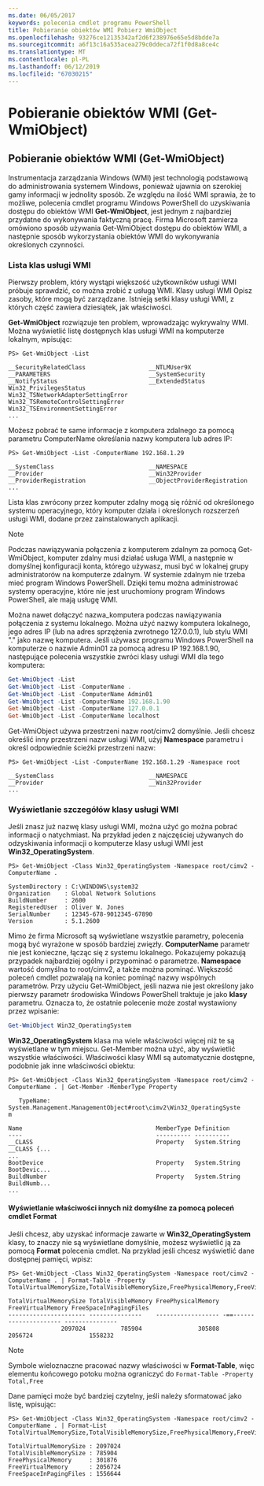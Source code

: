 ```yaml
---
ms.date: 06/05/2017
keywords: polecenia cmdlet programu PowerShell
title: Pobieranie obiektów WMI Pobierz WmiObject
ms.openlocfilehash: 93276ce12135342af2d6f238976e65e5d8bdde7a
ms.sourcegitcommit: a6f13c16a535acea279c0ddeca72f1f0d8a8ce4c
ms.translationtype: MT
ms.contentlocale: pl-PL
ms.lasthandoff: 06/12/2019
ms.locfileid: "67030215"
---
```

# <a name="getting-wmi-objects-get-wmiobject"></a>Pobieranie obiektów WMI (Get-WmiObject)

## <a name="getting-wmi-objects-get-wmiobject"></a>Pobieranie obiektów WMI (Get-WmiObject)

Instrumentacja zarządzania Windows (WMI) jest technologią podstawową do administrowania systemem Windows, ponieważ ujawnia on szerokiej gamy informacji w jednolity sposób. Ze względu na ilość WMI sprawia, że to możliwe, polecenia cmdlet programu Windows PowerShell do uzyskiwania dostępu do obiektów WMI **Get-WmiObject**, jest jednym z najbardziej przydatne do wykonywania faktyczną pracę. Firma Microsoft zamierza omówiono sposób używania Get-WmiObject dostępu do obiektów WMI, a następnie sposób wykorzystania obiektów WMI do wykonywania określonych czynności.

### <a name="listing-wmi-classes"></a>Lista klas usługi WMI

Pierwszy problem, który wystąpi większość użytkowników usługi WMI próbuje sprawdzić, co można zrobić z usługą WMI. Klasy usługi WMI Opisz zasoby, które mogą być zarządzane. Istnieją setki klasy usługi WMI, z których część zawiera dziesiątek, jak właściwości.

**Get-WmiObject** rozwiązuje ten problem, wprowadzając wykrywalny WMI. Można wyświetlić listę dostępnych klas usługi WMI na komputerze lokalnym, wpisując:

```
PS> Get-WmiObject -List

__SecurityRelatedClass                  __NTLMUser9X
__PARAMETERS                            __SystemSecurity
__NotifyStatus                          __ExtendedStatus
Win32_PrivilegesStatus                  Win32_TSNetworkAdapterSettingError
Win32_TSRemoteControlSettingError       Win32_TSEnvironmentSettingError
...
```

Możesz pobrać te same informacje z komputera zdalnego za pomocą parametru ComputerName określania nazwy komputera lub adres IP:

```
PS> Get-WmiObject -List -ComputerName 192.168.1.29

__SystemClass                           __NAMESPACE
__Provider                              __Win32Provider
__ProviderRegistration                  __ObjectProviderRegistration
...
```

Lista klas zwrócony przez komputer zdalny mogą się różnić od określonego systemu operacyjnego, który komputer działa i określonych rozszerzeń usługi WMI, dodane przez zainstalowanych aplikacji.

> [!NOTE]
> Podczas nawiązywania połączenia z komputerem zdalnym za pomocą Get-WmiObject, komputer zdalny musi działać usługa WMI, a następnie w domyślnej konfiguracji konta, którego używasz, musi być w lokalnej grupy administratorów na komputerze zdalnym. W systemie zdalnym nie trzeba mieć program Windows PowerShell. Dzięki temu można administrować systemy operacyjne, które nie jest uruchomiony program Windows PowerShell, ale mają usługę WMI.

Można nawet dołączyć nazwa_komputera podczas nawiązywania połączenia z systemu lokalnego. Można użyć nazwy komputera lokalnego, jego adres IP (lub na adres sprzężenia zwrotnego 127.0.0.1), lub stylu WMI "." jako nazwę komputera. Jeśli używasz programu Windows PowerShell na komputerze o nazwie Admin01 za pomocą adresu IP 192.168.1.90, następujące polecenia wszystkie zwróci klasy usługi WMI dla tego komputera:

```powershell
Get-WmiObject -List
Get-WmiObject -List -ComputerName .
Get-WmiObject -List -ComputerName Admin01
Get-WmiObject -List -ComputerName 192.168.1.90
Get-WmiObject -List -ComputerName 127.0.0.1
Get-WmiObject -List -ComputerName localhost
```

Get-WmiObject używa przestrzeni nazw root/cimv2 domyślnie. Jeśli chcesz określić inny przestrzeni nazw usługi WMI, użyj **Namespace** parametru i określ odpowiednie ścieżki przestrzeni nazw:

```
PS> Get-WmiObject -List -ComputerName 192.168.1.29 -Namespace root

__SystemClass                           __NAMESPACE
__Provider                              __Win32Provider
...
```

### <a name="displaying-wmi-class-details"></a>Wyświetlanie szczegółów klasy usługi WMI

Jeśli znasz już nazwę klasy usługi WMI, można użyć go można pobrać informacji o natychmiast. Na przykład jeden z najczęściej używanych do odzyskiwania informacji o komputerze klasy usługi WMI jest **Win32_OperatingSystem**.

```
PS> Get-WmiObject -Class Win32_OperatingSystem -Namespace root/cimv2 -ComputerName .

SystemDirectory : C:\WINDOWS\system32
Organization    : Global Network Solutions
BuildNumber     : 2600
RegisteredUser  : Oliver W. Jones
SerialNumber    : 12345-678-9012345-67890
Version         : 5.1.2600
```

Mimo że firma Microsoft są wyświetlane wszystkie parametry, polecenia mogą być wyrażone w sposób bardziej zwięzły. **ComputerName** parametr nie jest konieczne, łącząc się z systemu lokalnego. Pokazujemy pokazują przypadek najbardziej ogólny i przypominać o parametrze. **Namespace** wartość domyślna to root/cimv2, a także można pominąć. Większość poleceń cmdlet pozwalają na koniec pominąć nazwy wspólnych parametrów. Przy użyciu Get-WmiObject, jeśli nazwa nie jest określony jako pierwszy parametr środowiska Windows PowerShell traktuje je jako **klasy** parametru. Oznacza to, że ostatnie polecenie może został wystawiony przez wpisanie:

```powershell
Get-WmiObject Win32_OperatingSystem
```

**Win32_OperatingSystem** klasa ma wiele właściwości więcej niż te są wyświetlane w tym miejscu. Get-Member można użyć, aby wyświetlić wszystkie właściwości. Właściwości klasy WMI są automatycznie dostępne, podobnie jak inne właściwości obiektu:

```
PS> Get-WmiObject -Class Win32_OperatingSystem -Namespace root/cimv2 -ComputerName . | Get-Member -MemberType Property

   TypeName: System.Management.ManagementObject#root\cimv2\Win32_OperatingSyste
m

Name                                      MemberType Definition
----                                      ---------- ----------
__CLASS                                   Property   System.String __CLASS {...
...
BootDevice                                Property   System.String BootDevic...
BuildNumber                               Property   System.String BuildNumb...
...
```

#### <a name="displaying-non-default-properties-with-format-cmdlets"></a>Wyświetlanie właściwości innych niż domyślne za pomocą poleceń cmdlet Format

Jeśli chcesz, aby uzyskać informacje zawarte w **Win32_OperatingSystem** klasy, to znaczy nie są wyświetlane domyślnie, możesz wyświetlić ją za pomocą **Format** polecenia cmdlet. Na przykład jeśli chcesz wyświetlić dane dostępnej pamięci, wpisz:

```
PS> Get-WmiObject -Class Win32_OperatingSystem -Namespace root/cimv2 -ComputerName . | Format-Table -Property TotalVirtualMemorySize,TotalVisibleMemorySize,FreePhysicalMemory,FreeVirtualMemory,FreeSpaceInPagingFiles

TotalVirtualMemorySize TotalVisibleMemory FreePhysicalMemory FreeVirtualMemory FreeSpaceInPagingFiles
---------------------- ---------------    ------------------ -==--------------------- ---------------
               2097024          785904                305808           2056724                1558232
```

> [!NOTE]
> Symbole wieloznaczne pracować nazwy właściwości w **Format-Table**, więc elementu końcowego potoku można ograniczyć do `Format-Table -Property Total,Free`

Dane pamięci może być bardziej czytelny, jeśli należy sformatować jako listę, wpisując:

```
PS> Get-WmiObject -Class Win32_OperatingSystem -Namespace root/cimv2 -ComputerName . | Format-List TotalVirtualMemorySize,TotalVisibleMemorySize,FreePhysicalMemory,FreeVirtualMemory,FreeSpaceInPagingFiles

TotalVirtualMemorySize : 2097024
TotalVisibleMemorySize : 785904
FreePhysicalMemory     : 301876
FreeVirtualMemory      : 2056724
FreeSpaceInPagingFiles : 1556644
```
